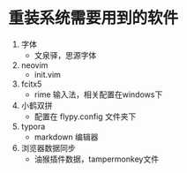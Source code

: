 # 重装系统需要用到的软件
1. 字体
	- 文泉驿，思源字体
1. neovim
	- init.vim
2. fcitx5
	- rime 输入法，相关配置在windows下
3. 小鹤双拼
	- 配置在 flypy.config 文件夹下
3. typora 
	- markdown 编辑器
4. 浏览器数据同步
	- 油猴插件数据，tampermonkey文件
